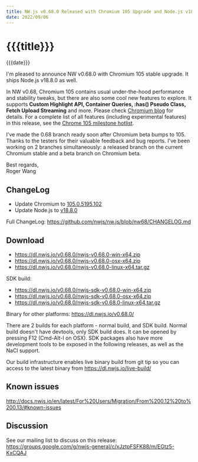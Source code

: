 ```yaml
---
title: NW.js v0.68.0 Released with Chromium 105 Upgrade and Node.js v18.8.0
date: 2022/09/06
---
```

# {{{title}}}
{{{date}}}

I'm pleased to announce NW v0.68.0 with Chromium 105 stable upgrade. It ships Node.js v18.8.0 as well.

In NW v0.68, Chromium 105 contains usual under-the-hood performance and stability tweaks, but there are also some cool new features to explore. It supports **Custom Highlight API, Container Queries, :has() Pseudo Class, Fetch Upload Streaming** and more. Please check [Chromium blog](https://blog.chromium.org/2022/08/chrome-105-beta-custom-highlighting.html) for details. For a complete list of all features (including experimental features) in this release, see the [Chrome 105 milestone hotlist](https://www.chromestatus.com/features#milestone=105).

I've made the 0.68 branch ready soon after Chromium beta bumps to 105. Thanks to the testers for their valuable feedback and bug reports. I've been working on 2 branches simultaneously: a released branch on the current Chromium stable and a beta branch on Chromium beta.

Best regards,  
Roger Wang

## ChangeLog

- Update Chromium to [105.0.5195.102](https://chromereleases.googleblog.com/2022/09/stable-channel-update-for-desktop.html)
- Update Node.js to [v18.8.0](https://nodejs.org/en/blog/release/v18.8.0/)

Full ChangeLog: https://github.com/nwjs/nw.js/blob/nw68/CHANGELOG.md

## Download 

* https://dl.nwjs.io/v0.68.0/nwjs-v0.68.0-win-x64.zip 
* https://dl.nwjs.io/v0.68.0/nwjs-v0.68.0-osx-x64.zip 
* https://dl.nwjs.io/v0.68.0/nwjs-v0.68.0-linux-x64.tar.gz 

SDK build: 
* https://dl.nwjs.io/v0.68.0/nwjs-sdk-v0.68.0-win-x64.zip 
* https://dl.nwjs.io/v0.68.0/nwjs-sdk-v0.68.0-osx-x64.zip 
* https://dl.nwjs.io/v0.68.0/nwjs-sdk-v0.68.0-linux-x64.tar.gz 

Binary for other platforms: https://dl.nwjs.io/v0.68.0/ 

There are 2 builds for each platform - normal build, and SDK build. Normal build doesn't have devtools, only SDK build does. lt can be opened by pressing F12 (Cmd-Alt-I on OSX). SDK packages also have more development tools to be exposed in the following releases, as well as the NaCl support.

Our build infrastructure enables live binary build from git tip so you can access to the latest binary from https://dl.nwjs.io/live-build/ 

## Known issues 

http://docs.nwjs.io/en/latest/For%20Users/Migration/From%200.12%20to%200.13/#known-issues

## Discussion

See our mailing list to discuss on this release: https://groups.google.com/g/nwjs-general/c/xJztpFSFK88/m/EGtz5-KxCQAJ
